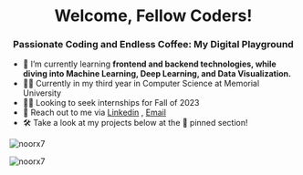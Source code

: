 <h1 align="center">Welcome, Fellow Coders!</h1>
<h3 align="center">Passionate Coding and Endless Coffee: My Digital Playground</h3>


- 🌱 I’m currently learning **frontend and backend technologies, while diving into Machine Learning, Deep Learning, and Data Visualization.**
- 👨‍🎓 Currently in my third year in Computer Science at Memorial University
- 👩‍💻 Looking to seek internships for Fall of 2023
- 📩 Reach out to me via [Linkedin](https://www.linkedin.com/in/noorisl/) , [Email](mailto:nuruli@mun.ca)
- 🛠 Take a look at my projects below at the 📌 pinned section!



<p><img align="center" src="https://github-readme-stats.vercel.app/api/top-langs?username=noorx7&show_icons=true&theme=tokyonight&locale=en&layout=compact" alt="noorx7" /></p>

<p><img align="center" src="https://github-readme-streak-stats.herokuapp.com/?user=noorx7&theme=dark" alt="noorx7" /></p>
